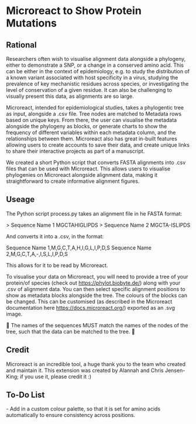 <h1> Microreact to Show Protein Mutations </h1>
<h2> Rational </h2>
Researchers often wish to visualise alignment data alongside a phylogeny, either to demonstrate a SNP, or a change in a conserved amino acid. This can be either in the context of epidemiology, e.g. to study the distribution of a known variant associated with host specificity in a virus, studying the prevalence of key mechanistic residues across species, or investigating the level of conservation of a given residue. It can also be challenging to visually present this data, as alignments are so large. 

Microreact, intended for epidemiological studies, takes a phylogentic tree as input, alongside a .csv file. Tree nodes are matched to Metadata rows based on unique keys. From there, the user can visualise the metadata alongside the phylogeny as blocks, or generate charts to show the frequency of different variables within each metadata column, and the relationships between them. Microreact also has great in-built features allowing users to create accounts to save their data, and create unique links to share their interactive projects as part of a manuscript. 

We created a short Python script that converts FASTA alignments into .csv files that can be used with Microreact. This allows users to visualise phylogenies on Microreact alongside alignment data, making it straightforward to create informative alignment figures. 

<h2> Useage </h2>
The Python script process.py takes an alignment file in he FASTA format: 

\> Sequence Name 1
MGCTAHIGLIPDS
\> Sequence Name 2
MGCTA-ISLIPDS

And converts it into a .csv, in the format:

Sequence Name 1,M,G,C,T,A,H,I,G,L,I,P,D,S
Sequence Name 2,M,G,C,T,A,-,I,S,L,I,P,D,S

This allows for it to be read by Microreact. 

To visualise your data on Microreact, you will need to provide a tree of your protein/of species (check out https://phylot.biobyte.de/) along with your .csv of alignment data. You can then select specific alignment positions to show as metadata blocks alongside the tree. The colours of the blocks can be changed. This can be customised (as described in the Microreact documentation here https://docs.microreact.org/) exported as an .svg image.

🚨 The names of the sequences MUST match the names of the nodes of the tree, such that the data can be matched to the tree. 🚨



<h2> Credit </h2>
Microreact is an incredible tool, a huge thank you to the team who created and maintain it. This extension was created by Alannah and Chris Jensen-King; if you use it, please credit it :) 

<h2> To-Do List </h2>
- Add in a custom colour palette, so that it is set for amino acids automatically to ensure consistency across positions. 
